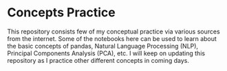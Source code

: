 # Concepts Practice
This repository consists few of my conceptual practice via various sources from the internet. Some of the notebooks here can be used to learn about the basic concepts of pandas, Natural Language Processing (NLP), Principal Components Analysis (PCA), etc. I will keep on updating this repository as I practice other different concepts in coming days.
